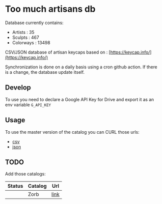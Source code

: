 # Too much artisans db

Database currently contains:
- Artists : 35
- Sculpts : 467
- Colorways : 13498

CSV/JSON database of artisan keycaps based on : [https://keycap.info/](https://keycap.info/)

Synchronization is done on a daily basis using a cron github action. If there is a change, the database update itself.

## Develop

To use you need to declare a Google API Key for Drive and export it as an env variable `G_API_KEY`

## Usage

To use the master version of the catalog you can CURL those urls:

- [csv](https://raw.githubusercontent.com/zekth/too-much-artisans-db/master/db/catalog.csv)
- [json](https://raw.githubusercontent.com/zekth/too-much-artisans-db/master/db/catalog.json)

## TODO

Add those catalogs:

| Status | Catalog                     | Url                                                                                                                 |
| ------ | --------------------------- | ------------------------------------------------------------------------------------------------------------------- |
|        | Zorb                        | [link](https://www.instagram.com/zorbcaps/)                                                                         |

